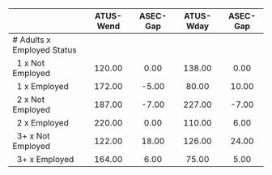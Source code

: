 
|                      |    ATUS-Wend |     ASEC-Gap |    ATUS-Wday |     ASEC-Gap |
| -------------------- | :----------: | :----------: | :----------: | :----------: |
| # Adults x Employed Status |              |              |              |              |
| &nbsp;&nbsp;1 x Not Employed |       120.00 |         0.00 |       138.00 |         0.00 |
| &nbsp;&nbsp;1 x Employed |       172.00 |        -5.00 |        80.00 |        10.00 |
| &nbsp;&nbsp;2 x Not Employed |       187.00 |        -7.00 |       227.00 |        -7.00 |
| &nbsp;&nbsp;2 x Employed |       220.00 |         0.00 |       110.00 |         6.00 |
| &nbsp;&nbsp;3+ x Not Employed |       122.00 |        18.00 |       126.00 |        24.00 |
| &nbsp;&nbsp;3+ x Employed |       164.00 |         6.00 |        75.00 |         5.00 |

